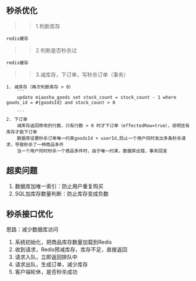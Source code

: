 ## 秒杀优化

>> 1.判断库存

    redis缓存

>> 2.判断是否秒杀过

    redis缓存

>> 3.减库存，下订单，写秒杀订单（事务）

    1. 减库存（再次判断库存 > 0）
        ```
        update miaosha_goods set stock_count = stock_count - 1 where goods_id = #{goodsId} and stock_count > 0
    
        ```
    2. 下订单
        减库存返回修改的行数，只有行数 > 0 时才下订单（effectedRow=true），说明还有库存才能下订单
        数据库设置秒杀订单唯一约束goodsId + userId,防止一个用户同时发出多条秒杀请求，导致秒杀了一种商品多件
        当一个用户同时秒杀一个商品多件时，由于唯一约束，数据库出错，事务回滚


## 超卖问题

1. 数据库加唯一索引：防止用户重复购买
2. SQL加库存数量判断：防止库存变成负数

## 秒杀接口优化

思路：减少数据库访问

1. 系统初始化，把商品库存数量加载到Redis
2. 收到请求，Redis预减库存，库存不足，直接返回
3. 请求入队，立即返回排队中
4. 请求出队，生成订单，减少库存
5. 客户端轮休，是否秒杀成功

